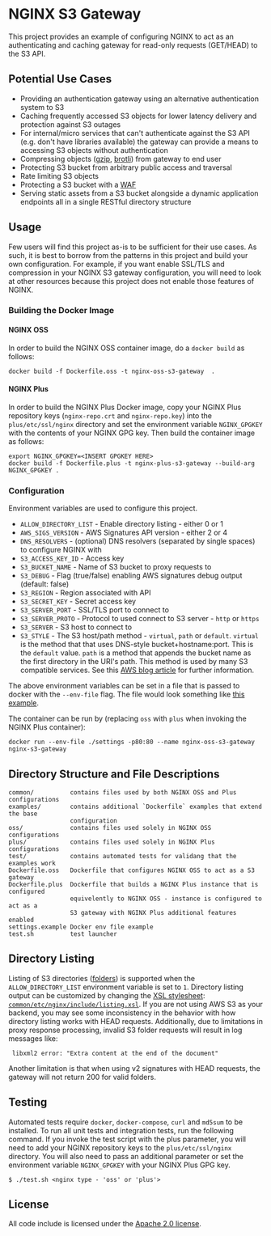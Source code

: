 # NGINX S3 Gateway

This project provides an example of configuring NGINX to act as an authenticating 
and caching gateway for read-only requests (GET/HEAD) to the S3 API.

## Potential Use Cases

 * Providing an authentication gateway using an alternative authentication
   system to S3
 * Caching frequently accessed S3 objects for lower latency delivery and 
   protection against S3 outages
 * For internal/micro services that can't authenticate against the S3 API
   (e.g. don't have libraries available) the gateway can provide a means
   to accessing S3 objects without authentication 
 * Compressing objects ([gzip](examples/gzip-compression), [brotli](examples/brotli-compression)) from gateway to end user
 * Protecting S3 bucket from arbitrary public access and traversal
 * Rate limiting S3 objects
 * Protecting a S3 bucket with a [WAF](examples/modsecurity)
 * Serving static assets from a S3 bucket alongside a dynamic application 
   endpoints all in a single RESTful directory structure

## Usage

Few users will find this project as-is to be sufficient for their use cases. As
such, it is best to borrow from the patterns in this project and build your
own configuration. For example, if you want enable SSL/TLS and compression
in your NGINX S3 gateway configuration, you will need to look at other 
resources because this project does not enable those features of NGINX.   

### Building the Docker Image

#### NGINX OSS

In order to build the NGINX OSS container image, do a `docker build` as follows:
```
docker build -f Dockerfile.oss -t nginx-oss-s3-gateway  .
```

#### NGINX Plus

In order to build the NGINX Plus Docker image, copy your NGINX Plus repository 
keys (`nginx-repo.crt` and `nginx-repo.key`) into the `plus/etc/ssl/nginx` 
directory and set the environment variable `NGINX_GPGKEY` with the contents of
your NGINX GPG key. Then build the container image as follows:

```
export NGINX_GPGKEY=<INSERT GPGKEY HERE>
docker build -f Dockerfile.plus -t nginx-plus-s3-gateway --build-arg NGINX_GPGKEY .
``` 

### Configuration

Environment variables are used to configure this project.  

* `ALLOW_DIRECTORY_LIST` - Enable directory listing - either 0 or 1
* `AWS_SIGS_VERSION` - AWS Signatures API version - either 2 or 4
* `DNS_RESOLVERS` - (optional) DNS resolvers (separated by single spaces) to configure NGINX with 
* `S3_ACCESS_KEY_ID` - Access key 
* `S3_BUCKET_NAME` - Name of S3 bucket to proxy requests to
* `S3_DEBUG` - Flag (true/false) enabling AWS signatures debug output (default: false)
* `S3_REGION` - Region associated with API
* `S3_SECRET_KEY` - Secret access key
* `S3_SERVER_PORT` - SSL/TLS port to connect to
* `S3_SERVER_PROTO` - Protocol to used connect to S3 server - `http` or `https` 
* `S3_SERVER` - S3 host to connect to
* `S3_STYLE` - The S3 host/path method - `virtual`, `path` or `default`. `virtual` is
  the method that that uses DNS-style bucket+hostname:port.
  This is the `default` value. `path` is a method that appends the bucket name 
  as the first directory in the URI's path. This method is used by many S3 
  compatible services. See this 
  [AWS blog article](https://aws.amazon.com/blogs/aws/amazon-s3-path-deprecation-plan-the-rest-of-the-story/)
  for further information. 

The above environment variables can be set in a file that is passed to docker
with the `--env-file` flag. The file would look something like 
[this example](settings.example).

The container can be run by (replacing `oss` with `plus` when invoking the NGINX
Plus container):
```
docker run --env-file ./settings -p80:80 --name nginx-oss-s3-gateway nginx-s3-gateway  
``` 

## Directory Structure and File Descriptions
 
```
common/          contains files used by both NGINX OSS and Plus configurations
examples/        contains additional `Dockerfile` examples that extend the base 
                 configuration
oss/             contains files used solely in NGINX OSS configurations
plus/            contains files used solely in NGINX Plus configurations
test/            contains automated tests for validang that the examples work
Dockerfile.oss   Dockerfile that configures NGINX OSS to act as a S3 gateway
Dockerfile.plus  Dockerfile that builds a NGINX Plus instance that is configured
                 equivelently to NGINX OSS - instance is configured to act as a 
                 S3 gateway with NGINX Plus additional features enabled
settings.example Docker env file example
test.sh          test launcher
```

## Directory Listing

Listing of S3 directories ([folders](https://docs.aws.amazon.com/AmazonS3/latest/userguide/using-folders.html)) is supported when the `ALLOW_DIRECTORY_LIST` environment variable is set
to `1`. Directory listing output can be customized by changing the [XSL stylesheet](https://www.w3schools.com/xml/xsl_intro.asp): [`common/etc/nginx/include/listing.xsl`](./common/etc/nginx/include/listing.xsl).
If you are not using AWS S3 as your backend, you may see some inconsistency in the
behavior with how directory listing works with HEAD requests. Additionally, due
to limitations in proxy response processing, invalid S3 folder requests will result
in log messages like:
```
 libxml2 error: "Extra content at the end of the document"
```

Another limitation is that when using v2 signatures with HEAD requests, the 
gateway will not return 200 for valid folders. 

## Testing

Automated tests require `docker`, `docker-compose`, `curl` and `md5sum` to be
installed. To run all unit tests and integration tests, run the following command.
If you invoke the test script with the plus parameter, you will need to add your
NGINX repository keys to the `plus/etc/ssl/nginx` directory. You will also need
to pass an additional parameter or set the environment variable `NGINX_GPGKEY`
with your NGINX Plus GPG key. 

```
$ ./test.sh <nginx type - 'oss' or 'plus'>
``` 

## License

All code include is licensed under the [Apache 2.0 license](LICENSE.txt).
